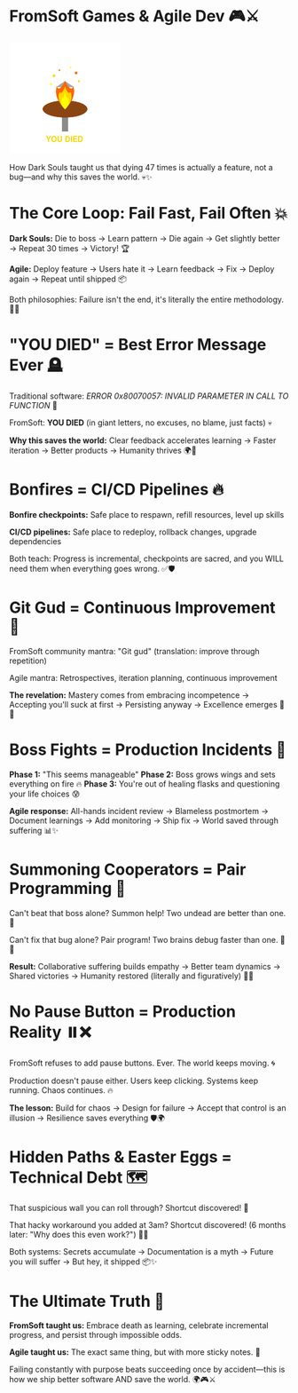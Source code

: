 # FromSoft Games & Agile Dev 🎮⚔️

![bonfire](assets/fromsoft-bonfire.png)

How Dark Souls taught us that dying 47 times is actually a feature, not a bug—and why this saves the world. 💀✨
<!-- end_slide -->

# The Core Loop: Fail Fast, Fail Often 💥

**Dark Souls:** Die to boss → Learn pattern → Die again → Get slightly better → Repeat 30 times → Victory! 🏆

**Agile:** Deploy feature → Users hate it → Learn feedback → Fix → Deploy again → Repeat until shipped 📦

Both philosophies: Failure isn't the end, it's literally the entire methodology. 🔄🎯
<!-- end_slide -->

# "YOU DIED" = Best Error Message Ever 🪦

Traditional software: *ERROR 0x80070057: INVALID PARAMETER IN CALL TO FUNCTION* 🤮

FromSoft: **YOU DIED** (in giant letters, no excuses, no blame, just facts) 💀

**Why this saves the world:** Clear feedback accelerates learning → Faster iteration → Better products → Humanity thrives 🌍🚀
<!-- end_slide -->

# Bonfires = CI/CD Pipelines 🔥

**Bonfire checkpoints:** Safe place to respawn, refill resources, level up skills

**CI/CD pipelines:** Safe place to redeploy, rollback changes, upgrade dependencies

Both teach: Progress is incremental, checkpoints are sacred, and you WILL need them when everything goes wrong. ✅🛡️
<!-- end_slide -->

# Git Gud = Continuous Improvement 💪

FromSoft community mantra: "Git gud" (translation: improve through repetition)

Agile mantra: Retrospectives, iteration planning, continuous improvement

**The revelation:** Mastery comes from embracing incompetence → Accepting you'll suck at first → Persisting anyway → Excellence emerges 🌟🔥
<!-- end_slide -->

# Boss Fights = Production Incidents 🐉

**Phase 1:** "This seems manageable"
**Phase 2:** Boss grows wings and sets everything on fire 🔥
**Phase 3:** You're out of healing flasks and questioning your life choices 😰

**Agile response:** All-hands incident review → Blameless postmortem → Document learnings → Add monitoring → Ship fix → World saved through suffering 📊✨
<!-- end_slide -->

# Summoning Cooperators = Pair Programming 👥

Can't beat that boss alone? Summon help! Two undead are better than one. 🤝

Can't fix that bug alone? Pair program! Two brains debug faster than one. 🧠🧠

**Result:** Collaborative suffering builds empathy → Better team dynamics → Shared victories → Humanity restored (literally and figuratively) 🌟💖
<!-- end_slide -->

# No Pause Button = Production Reality ⏸️❌

FromSoft refuses to add pause buttons. Ever. The world keeps moving. 🌀

Production doesn't pause either. Users keep clicking. Systems keep running. Chaos continues. 🔥

**The lesson:** Build for chaos → Design for failure → Accept that control is an illusion → Resilience saves everything 🛡️🌍
<!-- end_slide -->

# Hidden Paths & Easter Eggs = Technical Debt 🗺️

That suspicious wall you can roll through? Shortcut discovered! 🎉

That hacky workaround you added at 3am? Shortcut discovered! (6 months later: "Why does this even work?") 🤔💀

Both systems: Secrets accumulate → Documentation is a myth → Future you will suffer → But hey, it shipped 📦✨
<!-- end_slide -->

# The Ultimate Truth 🌟

**FromSoft taught us:** Embrace death as learning, celebrate incremental progress, and persist through impossible odds.

**Agile taught us:** The exact same thing, but with more sticky notes. 📝

Failing constantly with purpose beats succeeding once by accident—this is how we ship better software AND save the world. 🌍🎮⚔️
<!-- end_slide -->
